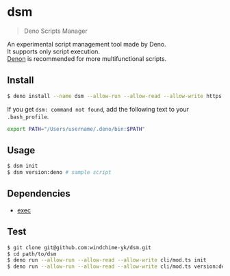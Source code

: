 # dsm
> Deno Scripts Manager

An experimental script management tool made by Deno.  
It supports only script execution.  
[Denon](https://github.com/denosaurs/denon) is recommended for more multifunctional scripts.

## Install
``` bash
$ deno install --name dsm --allow-run --allow-read --allow-write https://github.com/windchime-yk/dsm/raw/master/cli/mod.ts
```

If you get `dsm: command not found`, add the following text to your `.bash_profile`.
```bash
export PATH="/Users/username/.deno/bin:$PATH"
```

## Usage
``` bash
$ dsm init
$ dsm version:deno # sample script
```

## Dependencies
- [exec](https://deno.land/x/exec)

## Test
``` bash
$ git clone git@github.com:windchime-yk/dsm.git
$ cd path/to/dsm
$ deno run --allow-run --allow-read --allow-write cli/mod.ts init
$ deno run --allow-run --allow-read --allow-write cli/mod.ts version:deno
```
